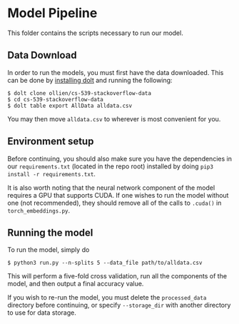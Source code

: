 # Model Pipeline

This folder contains the scripts necessary to run our model.

## Data Download
 In order to run the models, you must first have the data downloaded. This can be done by [installing dolt](https://www.dolthub.com/docs/tutorials/installation/) and running the following:

```
$ dolt clone ollien/cs-539-stackoverflow-data
$ cd cs-539-stackoverflow-data
$ dolt table export AllData alldata.csv
```

You may then move `alldata.csv` to wherever is most convenient for you.

## Environment setup
Before continuing, you should also make sure you have the dependencies in our `requirements.txt` (located in the repo root) installed by doing `pip3 install -r requirements.txt`.

It is also worth noting that the neural network component of the model requires a GPU that supports CUDA. If one wishes to run the model without one (not recommended), they should remove all of the calls to `.cuda()` in `torch_embeddings.py`.

 ## Running the model

To run the model, simply do
```
$ python3 run.py --n-splits 5 --data_file path/to/alldata.csv
```
This will perform a five-fold cross validation, run all the components of the model, and then output a final accuracy value.

If you wish to re-run the model, you must delete the `processed_data` directory before continuing, or specify `--storage_dir` with another directory to use for data storage.
